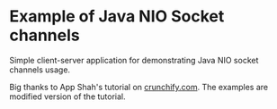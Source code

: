 # Example of Java NIO Socket channels

Simple client-server application for demonstrating Java NIO socket channels usage.

Big thanks to App Shah's tutorial on [crunchify.com](https://crunchify.com/java-nio-non-blocking-io-with-server-client-example-java-nio-bytebuffer-and-channels-selector-java-nio-vs-io/). The examples are modified version of the tutorial.